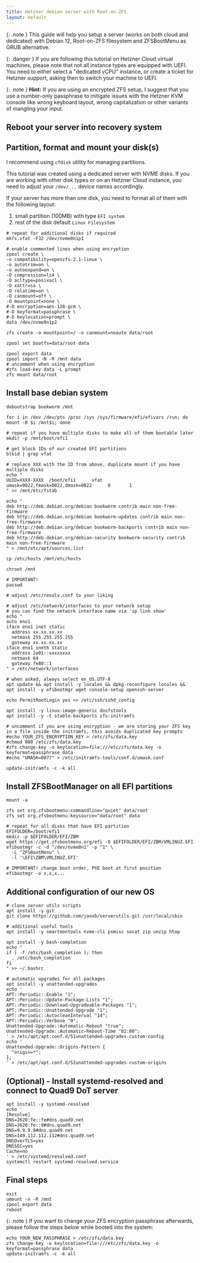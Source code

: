 ```yaml
---
title: Hetzner debian server with Root-on-ZFS
layout: default
---
```


{: .note }
This guide will help you setup a server (works on both cloud and dedicated) with Debian 12, Root-on-ZFS filesystem and ZFSBootMenu as GRUB alternative.

{: .danger }
If you are following this tutorial on Hetzner Cloud virtual machines, please note that not all instance types are equipped with UEFI. You need to either select a "dedicated vCPU" instance, or create a ticket for Hetzner support, asking then to switch your machine to UEFI.

{: .note }
__Hint:__ If you are using an encrypted ZFS setup, I suggest that you use a number-only passphrase to mitigate issues with the Hetzner KVM console like wrong keyboard layout, wrong capitalization or other variants of mangling your input.

## Reboot your server into recovery system

## Partition, format and mount your disk(s) 
I recommend using `cfdisk` utility for managing partitions.

This tutorial was created using a dedicated server with NVME disks. If you are working with other disk types or on an Hetzner Cloud instance, you need to adjust your `/dev/...` device names accordingly.

If your server has more than one disk, you need to format all of them with the following layout:

1. small partition (100MB) with type `EFI system`
2. rest of the disk default `Linux Filesystem`

```shell
# repeat for additional disks if required
mkfs.vfat -F32 /dev/nvme0n1p1

# enable commented lines when using encryption
zpool create \
-o compatibility=openzfs-2.1-linux \
-o autotrim=on \
-o autoexpand=on \
-O compression=lz4 \
-O acltype=posixacl \
-O xattr=sa \
-O relatime=on \
-O canmount=off \
-O mountpoint=none \
#-O encryption=aes-128-gcm \
#-O keyformat=passphrase \
#-O keylocation=prompt \
data /dev/nvme0n1p2

zfs create -o mountpoint=/ -o canmount=noauto data/root

zpool set bootfs=data/root data

zpool export data
zpool import -N -R /mnt data
# uncomment when using encryption
#zfs load-key data -L prompt
zfs mount data/root
```

## Install base debian system

```shell
debootstrap bookworm /mnt

for i in /dev /dev/pts /proc /sys /sys/firmware/efi/efivars /run; do mount -B $i /mnt$i; done

# repeat if you have multiple disks to make all of them bootable later
mkdir -p /mnt/boot/efi1

# get block IDs of our created EFI partitions
blkid | grep vfat

# replace XXX with the ID from above, duplicate mount if you have multiple disks
echo "
UUID=XXXX-XXXX  /boot/efi1      vfat    umask=0022,fmask=0022,dmask=0022      0       1
" >> /mnt/etc/fstab

echo "
deb http://deb.debian.org/debian bookworm contrib main non-free-firmware
deb http://deb.debian.org/debian bookworm-updates contrib main non-free-firmware
deb http://deb.debian.org/debian bookworm-backports contrib main non-free-firmware
deb http://deb.debian.org/debian-security bookworm-security contrib main non-free-firmware
" > /mnt/etc/apt/sources.list

cp /etc/hosts /mnt/etc/hosts

chroot /mnt

# IMPORTANT!
passwd

# adjust /etc/resolv.conf to your liking

# adjust /etc/network/interfaces to your network setup
# you can find the network interface name via 'ip link show'
echo "
auto eno1
iface eno1 inet static
  address xx.xx.xx.xx
  netmask 255.255.255.255
  gateway xx.xx.xx.xx
iface eno1 inet6 static
  address 2a01::xxxxxxxx
  netmask 64
  gateway fe80::1
" > /etc/network/interfaces

# when asked, always select en_US.UTF-8
apt update && apt install -y locales && dpkg-reconfigure locales && apt install -y efibootmgr wget console-setup openssh-server

echo PermitRootLogin yes >> /etc/ssh/sshd_config

apt install -y linux-image-generic dosfstools
apt install -y -t stable-backports zfs-initramfs

# uncomment if you are using encryption - we are storing your ZFS key in a file inside the initramfs, this avoids duplicated key prompts
#echo YOUR_ZFS_ENCRYPTION_KEY > /etc/zfs/data.key
#chmod 000 /etc/zfs/data.key
#zfs change-key -o keylocation=file:///etc/zfs/data.key -o keyformat=passphrase data
#echo "UMASK=0077" > /etc/initramfs-tools/conf.d/umask.conf

update-initramfs -c -k all
```

## Install ZFSBootManager on all EFI partitions

```shell
mount -a

zfs set org.zfsbootmenu:commandline="quiet" data/root
zfs set org.zfsbootmenu:keysource="data/root" data

# repeat for all disks that have EFI partition
EFIFOLDER=/boot/efi1
mkdir -p $EFIFOLDER/EFI/ZBM
wget https://get.zfsbootmenu.org/efi -O $EFIFOLDER/EFI/ZBM/VMLINUZ.EFI
efibootmgr -c -d "/dev/nvme0n1" -p "1" \
  -L "ZFSBootMenu" \
  -l '\EFI\ZBM\VMLINUZ.EFI'

# IMPORTANT! change boot order, PXE boot at first position
efibootmgr -o x,x,x...
```

## Additional configuration of our new OS
```shell
# clone server utils scripts
apt install -y git
git clone https://github.com/janxb/serverutils.git /usr/local/sbin

# additional useful tools
apt install -y smartmontools nvme-cli psmisc socat zip unzip htop

apt install -y bash-completion
echo "
if [ -f /etc/bash_completion ]; then
  . /etc/bash_completion
fi
" >> ~/.bashrc

# automatic upgrades for all packages
apt install -y unattended-upgrades
echo '
APT::Periodic::Enable "1";
APT::Periodic::Update-Package-Lists "1";
APT::Periodic::Download-Upgradeable-Packages "1";
APT::Periodic::Unattended-Upgrade "1";
APT::Periodic::AutocleanInterval "14";
APT::Periodic::Verbose "0";
Unattended-Upgrade::Automatic-Reboot "true";
Unattended-Upgrade::Automatic-Reboot-Time "02:00";
' > /etc/apt/apt.conf.d/51unattended-upgrades-custom-config
echo '
Unattended-Upgrade::Origins-Pattern {
  "origin=*";
};
' > /etc/apt/apt.conf.d/52unattended-upgrades-custom-origins
```

## (Optional) - Install systemd-resolved and connect to Quad9 DoT server
```shell
apt install -y systemd-resolved
echo '
[Resolve]
DNS=2620:fe::fe#dns.quad9.net
DNS=2620:fe::9#dns.quad9.net
DNS=9.9.9.9#dns.quad9.net
DNS=149.112.112.112#dns.quad9.net
DNSOverTLS=yes
DNSSEC=yes
Cache=no
' > /etc/systemd/resolved.conf
systemctl restart systemd-resolved.service
```

## Final steps
```shell
exit
umount -n -R /mnt
zpool export data
reboot
```

{: .note }
If you want to change your ZFS encryption passphrase afterwards, please follow the steps below while booted into the system:
```shell
echo YOUR_NEW_PASSPHRASE > /etc/zfs/data.key
zfs change-key -o keylocation=file:///etc/zfs/data.key -o keyformat=passphrase data
update-initramfs -c -k all
```
